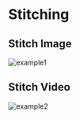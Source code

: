 # Stitching



## Stitch Image

![example1](example1.gif)



## Stitch Video

![example2](example2.gif)